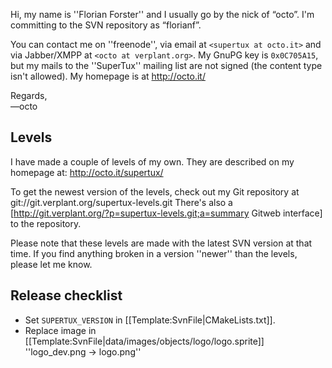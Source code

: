 Hi, my name is ''Florian Forster'' and I usually go by the nick of “octo”. I'm committing to the SVN repository as “florianf”.

You can contact me on ''freenode'', via email at <code>&lt;supertux&nbsp;at&nbsp;octo.it&gt;</code> and via Jabber/XMPP at <code>&lt;octo&nbsp;at&nbsp;verplant.org&gt;</code>. My GnuPG key is <code>0x0C705A15</code>, but my mails to the ''SuperTux'' mailing list are not signed (the content type isn't allowed). My homepage is at http://octo.it/

Regards,<br />
—octo

## Levels

I have made a couple of levels of my own. They are described on my homepage at: http://octo.it/supertux/

To get the newest version of the levels, check out my Git repository at
 git://git.verplant.org/supertux-levels.git
There's also a [http://git.verplant.org/?p=supertux-levels.git;a=summary Gitweb interface] to the repository.

Please note that these levels are made with the latest SVN version at that time. If you find anything broken in a version ''newer'' than the levels, please let me know.

## Release checklist

* Set <code>SUPERTUX_VERSION</code> in [[Template:SvnFile|CMakeLists.txt]].
* Replace image in [[Template:SvnFile|data/images/objects/logo/logo.sprite]]<br />''logo_dev.png → logo.png''
